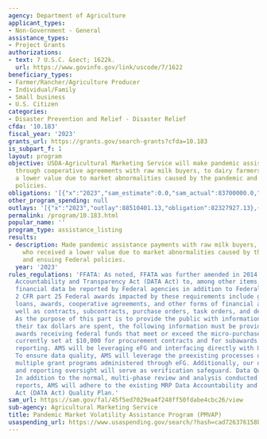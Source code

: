 ```yaml
---
agency: Department of Agriculture
applicant_types:
- Non-Government - General
assistance_types:
- Project Grants
authorizations:
- text: 7 U.S.C. &sect; 1622k.
  url: https://www.govinfo.gov/link/uscode/7/1622
beneficiary_types:
- Farmer/Rancher/Agriculture Producer
- Individual/Family
- Small business
- U.S. Citizen
categories:
- Disaster Prevention and Relief - Disaster Relief
cfda: '10.183'
fiscal_year: '2023'
grants_url: https://grants.gov/search-grants?cfda=10.183
is_subpart_f: 1
layout: program
objective: USDA-Agricultural Marketing Service will make pandemic assistance payments,
  through cooperative agreements with raw milk buyers, to dairy farmers who received
  a lower value due to market abnormalities caused by the pandemic and ensuing Federal
  policies.
obligations: '[{"x":"2023","sam_estimate":0.0,"sam_actual":83700000.0,"usa_spending_actual":83724542.18},{"x":"2024","sam_estimate":0.0,"sam_actual":0.0,"usa_spending_actual":-11646.2},{"x":"2025","sam_estimate":0.0,"sam_actual":0.0,"usa_spending_actual":0.0}]'
other_program_spending: null
outlays: '[{"x":"2023","outlay":88510401.13,"obligation":82327927.13},{"x":"2024","outlay":0.0,"obligation":0.0},{"x":"2025","outlay":0.0,"obligation":0.0}]'
permalink: /program/10.183.html
popular_name: ''
program_type: assistance_listing
results:
- description: Made pandemic assistance payments with raw milk buyers, to dairy farmers
    who received a lower value due to market abnormalities caused by the pandemic
    and ensuing Federal policies.
  year: '2023'
rules_regulations: 'FFATA: As noted, FFATA was further amended in 2014 by the Digital
  Accountability and Transparency Act (DATA Act) to, among other items, require summary
  financial data be reported by Federal agencies in addition to Federal award data.
  2 CFR part 25 Federal awards impacted by these requirements include grants, sub-grants,
  loans, awards, cooperative agreements, and other forms of financial assistance as
  well as contracts, subcontracts, purchase orders, task orders, and delivery orders.
  As the purpose of this part is to provide the public with information about how
  their tax dollars are spent, the following information must be provided for primary
  awards receiving federal funds that meet or exceed the micro-purchase threshold
  currently set at $10,000 for procurement contracts and for subawards exceeding $30,000
  reporting. AMS will be leveraging eFG and interfacing directly with USASpending.gov.
  To ensure data quality, AMS will leverage the preexisting processes utilized across
  multiple grant programs administered through eFG. Additionally, our defined monitoring
  and reporting oversight will serve as verification safeguard. Data Quality and Transparency:
  In addition to the normal, multi-phase review and analysis conducted for grantee
  reports, AMS will adhere to the existing MRP Data Accountability and Transparency
  Act (DATA Act) Quality Plan.'
sam_url: https://sam.gov/fal/45f5ed7029ea4f248ff50fdabe4cbc26/view
sub-agency: Agricultural Marketing Service
title: Pandemic Market Volatility Assistance Program (PMVAP)
usaspending_url: https://www.usaspending.gov/search/?hash=cad726376158b2bc41e8f415b17fb453
---
```

